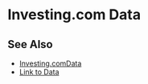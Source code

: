 # Investing.com Data

## See Also

- [Investing.comData](https://github.com/0x6f736f646f/Investing.comData)
- [Link to Data](https://financial-market-data.herokuapp.com/graphql)
